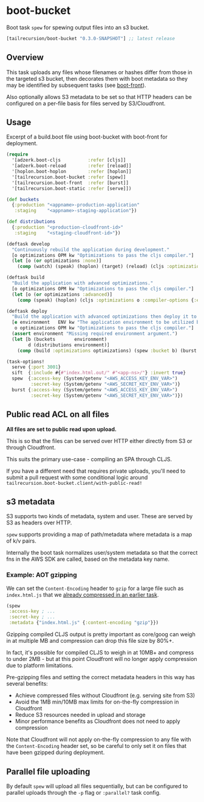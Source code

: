 # boot-bucket

Boot task `spew` for spewing output files into an s3 bucket.

[](dependency)
```clojure
[tailrecursion/boot-bucket "0.3.0-SNAPSHOT"] ;; latest release
```
[](/dependency)

## Overview

This task uploads any files whose filenames or hashes differ from those in the
targeted s3 bucket, then decorates them with boot metadata so they may be
identified by subsequent tasks (see [boot-front](https://github.com/tailrecursion/boot-front)).

Also optionally allows S3 metadata to be set so that HTTP headers can be
configured on a per-file basis for files served by S3/Cloudfront.

## Usage

Excerpt of a build.boot file using boot-bucket with boot-front for deployment.

```clojure
(require
  '[adzerk.boot-cljs          :refer [cljs]]
  '[adzerk.boot-reload        :refer [reload]]
  '[hoplon.boot-hoplon        :refer [hoplon]]
  '[tailrecursion.boot-bucket :refer [spew]]
  '[tailrecursion.boot-front  :refer [burst]]
  '[tailrecursion.boot-static :refer [serve]])

(def buckets
  {:production "<appname>-production-application"
   :staging    "<appname>-staging-application"})

(def distributions
  {:production "<production-cloudfront-id>"
   :staging    "<staging-cloudfront-id>"})

(deftask develop
  "Continuously rebuild the application during development."
  [o optimizations OPM kw "Optimizations to pass the cljs compiler."]
  (let [o (or optimizations :none)]
    (comp (watch) (speak) (hoplon) (target) (reload) (cljs :optimizations o) (serve))))

(deftask build
  "Build the application with advanced optimizations."
  [o optimizations OPM kw "Optimizations to pass the cljs compiler."]
  (let [o (or optimizations :advanced)]
    (comp (speak) (hoplon) (cljs :optimizations o :compiler-options {:elide-asserts true}) (sift))))

(deftask deploy
  "Build the application with advanced optimizations then deploy it to s3."
  [e environment   ENV kw "The application environment to be utilized by the service."
   o optimizations OPM kw "Optimizations to pass the cljs compiler."]
  (assert environment "Missing required environment argument.")
  (let [b (buckets       environment)
        d (distributions environment)]
    (comp (build :optimizations optimizations) (spew :bucket b) (burst :distribution d))))

(task-options!
  serve {:port 3001}
  sift  {:include #{#"index.html.out/" #"<app-ns>/"} :invert true}
  spew  {:access-key (System/getenv "<AWS_ACCESS_KEY_ENV_VAR>")
         :secret-key (System/getenv "<AWS_SECRET_KEY_ENV_VAR>")}
  burst {:access-key (System/getenv "<AWS_ACCESS_KEY_ENV_VAR>")
         :secret-key (System/getenv "<AWS_SECRET_KEY_ENV_VAR>")})
```

## Public read ACL on all files

**All files are set to public read upon upload.**

This is so that the files can be served over HTTP either directly from S3 or
through Cloudfront.

This suits the primary use-case - compiling an SPA through CLJS.

If you have a different need that requires private uploads, you'll need to
submit a pull request with some conditional logic around
`tailrecursion.boot-bucket.client/with-public-read!`

## s3 metadata

S3 supports two kinds of metadata, system and user. These are served by S3 as
headers over HTTP.

`spew` supports providing a map of path/metadata where metadata is a map of k/v
pairs.

Internally the boot task normalizes user/system metadata so that the correct fns
in the AWS SDK are called, based on the metadata key name.

### Example: AOT gzipping

We can set the `Content-Encoding` header to `gzip` for a large file such as
`index.html.js` that we [already compressed in an earlier task](https://github.com/martinklepsch/boot-gzip).

```clojure
(spew
 :access-key ; ...
 :secret-key ; ...
 :metadata {"index.html.js" {:content-encoding "gzip"}})
```

Gzipping compiled CLJS output is pretty important as core/goog can weigh in at
multiple MB and compression can drop this file size by 80%+.

In fact, it's possible for compiled CLJS to weigh in at 10MB+ and compress to
under 2MB - but at this point Cloudfront will no longer apply compression due to
platform limitations.

Pre-gzipping files and setting the correct metadata headers in this way has
several benefits:

- Achieve compressed files without Cloudfront (e.g. serving site from S3)
- Avoid the 1MB min/10MB max limits for on-the-fly compression in Cloudfront
- Reduce S3 resources needed in upload and storage
- Minor performance benefits as Cloudfront does not need to apply compression

Note that Cloudfront will not apply on-the-fly compression to any file with the
`Content-Encoding` header set, so be careful to only set it on files that have
been gzipped during deployment.

## Parallel file uploading

By default `spew` will upload all files sequentially, but can be configured to
parallel uploads through the `-p` flag or `:parallel?` task config.

